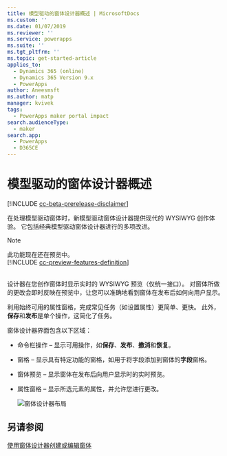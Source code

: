 ```yaml
---
title: 模型驱动的窗体设计器概述 | MicrosoftDocs
ms.custom: ''
ms.date: 01/07/2019
ms.reviewer: ''
ms.service: powerapps
ms.suite: ''
ms.tgt_pltfrm: ''
ms.topic: get-started-article
applies_to:
  - Dynamics 365 (online)
  - Dynamics 365 Version 9.x
  - PowerApps
author: Aneesmsft
ms.author: matp
manager: kvivek
tags:
  - PowerApps maker portal impact
search.audienceType:
  - maker
search.app:
  - PowerApps
  - D365CE
---
```

# <a name="overview-of-the-model-driven-form-designer"></a>模型驱动的窗体设计器概述
[!INCLUDE [cc-beta-prerelease-disclaimer](../../includes/cc-beta-prerelease-disclaimer.md)]

在处理模型驱动窗体时，新模型驱动窗体设计器提供现代的 WYSIWYG 创作体验。 它包括经典模型驱动窗体设计器进行的多项改进。 

> [!NOTE]
> 此功能现在还在预览中。 <br />
> [!INCLUDE [cc-preview-features-definition](../../includes/cc-preview-features-definition.md)] <br /><br />

设计器在您创作窗体时显示实时的 WYSIWYG 预览（仅统一接口）。 对窗体所做的更改会即时反映在预览中，让您可以准确地看到窗体在发布后如何向用户显示。 

利用始终可用的属性窗格，完成常见任务（如设置属性）更简单、更快。 此外，**保存**和**发布**是单个操作，这简化了任务。

窗体设计器界面包含以下区域： 
- 命令栏操作 – 显示可用操作，如**保存**、**发布**、**撤消**和**恢复**。 
- 窗格 – 显示具有特定功能的窗格，如用于将字段添加到窗体的**字段**窗格。 
- 窗体预览 – 显示窗体在发布后向用户显示时的实时预览。 
- 属性窗格 – 显示所选元素的属性，并允许您进行更改。

   ![窗体设计器布局](media/form-designer.png)

## <a name="see-also"></a>另请参阅
[使用窗体设计器创建或编辑窗体](create-and-edit-forms.md)
